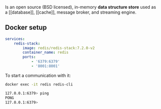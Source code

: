 Is an open source (BSD licensed), in-memory **data structure store** used as a [[database]], [[cache]], message broker, and streaming engine.
## Docker setup
```yml
services:
	redis-stack:
		image: redis/redis-stack:7.2.0-v2
		container_name: redis
		ports:
			- '6379:6379'
			- '8001:8001'
```

To start a communication with it:
```zsh
docker exec -it redis redis-cli

127.0.0.1:6379> ping
PONG
127.0.0.1:6379> 
```
